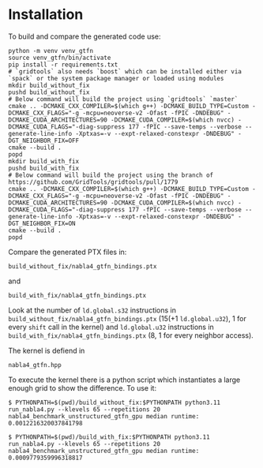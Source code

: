 # Installation

To build and compare the generated code use:

```
python -m venv venv_gtfn
source venv_gtfn/bin/activate
pip install -r requirements.txt
# `gridtools` also needs `boost` which can be installed either via `spack` or the system package manager or loaded using modules
mkdir build_without_fix
pushd build_without_fix
# Below command will build the project using `gridtools` `master`
cmake .. -DCMAKE_CXX_COMPILER=$(which g++) -DCMAKE_BUILD_TYPE=Custom -DCMAKE_CXX_FLAGS="-g -mcpu=neoverse-v2 -Ofast -fPIC -DNDEBUG" -DCMAKE_CUDA_ARCHITECTURES=90 -DCMAKE_CUDA_COMPILER=$(which nvcc) -DCMAKE_CUDA_FLAGS="-diag-suppress 177 -fPIC --save-temps --verbose --generate-line-info -Xptxas=-v --expt-relaxed-constexpr -DNDEBUG" -DGT_NEIGHBOR_FIX=OFF
cmake --build .
popd
mkdir build_with_fix
pushd build_with_fix
# Below command will build the project using the branch of https://github.com/GridTools/gridtools/pull/1779
cmake .. -DCMAKE_CXX_COMPILER=$(which g++) -DCMAKE_BUILD_TYPE=Custom -DCMAKE_CXX_FLAGS="-g -mcpu=neoverse-v2 -Ofast -fPIC -DNDEBUG" -DCMAKE_CUDA_ARCHITECTURES=90 -DCMAKE_CUDA_COMPILER=$(which nvcc) -DCMAKE_CUDA_FLAGS="-diag-suppress 177 -fPIC --save-temps --verbose --generate-line-info -Xptxas=-v --expt-relaxed-constexpr -DNDEBUG" -DGT_NEIGHBOR_FIX=ON
cmake --build .
popd
```

Compare the generated PTX files in:
```
build_without_fix/nabla4_gtfn_bindings.ptx
```
and
```
build_with_fix/nabla4_gtfn_bindings.ptx
```

Look at the number of `ld.global.s32` instructions in `build_without_fix/nabla4_gtfn_bindings.ptx` (15(+1 `ld.global.u32`), 1 for every `shift` call in the kernel) and `ld.global.u32` instructions in `build_with_fix/nabla4_gtfn_bindings.ptx` (8, 1 for every neighbor access).

The kernel is defiend in
```
nabla4_gtfn.hpp
```

To execute the kernel there is a python script which instantiates a large enough grid to show the difference. To use it:
```
$ PYTHONPATH=$(pwd)/build_without_fix:$PYTHONPATH python3.11 run_nabla4.py --klevels 65 --repetitions 20
nabla4_benchmark_unstructured_gtfn_gpu median runtime: 0.0012216320037841798

$ PYTHONPATH=$(pwd)/build_with_fix:$PYTHONPATH python3.11 run_nabla4.py --klevels 65 --repetitions 20
nabla4_benchmark_unstructured_gtfn_gpu median runtime: 0.0009779359996318817
```
